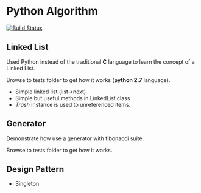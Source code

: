 # Python Algorithm

[![Build Status](https://travis-ci.org/jbalestra/pyalgo.svg?branch=master)](https://travis-ci.org/jbalestra/pyalgo)
 
## Linked List

Used Python instead of the traditional **C** language to learn the concept of a Linked List.

Browse to tests folder to get how it works (**python 2.7** language).

* Simple linked list (list->next)
* Simple but useful methods in LinkedList class
* *Trash* instance is used to unreferenced items.

## Generator

Demonstrate how use a generator with fibonacci suite.

Browse to tests folder to get how it works.

## Design Pattern

* Singleton